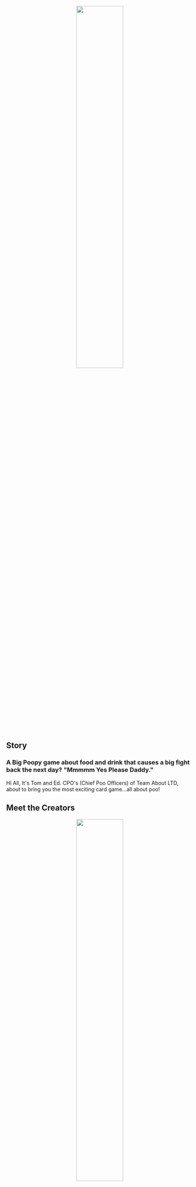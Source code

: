 <p align=center>
<img src="Logo/final.png" style="display:block;width:50%;">
</p>

## Story

### A Big Poopy game about food and drink that causes a big fight back the next day? "Mmmmm Yes Please Daddy."



Hi All, It's Tom and Ed. CPO's (Chief Poo Officers) of Team About LTD, about to bring you the most exciting card game...all about poo!

## Meet the Creators
<p align=center>
<img src="TeamAboutCollaborators.jpeg" style="display:block;width:50%;">
</p>

<b>Tomas Pilvelis</b>: Over the past 10 years, I don't think there has not been a day where we have not spoken about poo.

<b>Edward Cook</b>: Theres nothing more life affirming than brewing a nice poo all day, taking the weight off be sitting on the toilet, and then squeezing out a hoggie.

During our friendship we have mainly spoken about our poos, this lead to the idea of turning our love for poo into a card game. After much descussion we decided to go for it, what have we got to lose?! We have tested prototypes of Big Pootential and we think now is the time to start putting it out to the world.

We enjoy playing Big Pootential and we hope you will too!


## Rewards

![](marketing/draft-1/Post-2.2(kickstarter)_Folder/Post-2.2(kickstarter).png)
![](marketing/draft-1/Post-4.1(kickstarter)_Folder/Post-4.1(kickstarter).png)

| Pledge Minimum | Title | Description | Deck of Cards Reward | A1 Poo Poster |
| --- | --- | --- | --- | --- |
| £10 | Pledge Without Reward | Support the project, show some love to see the project comes to light | 🟥 | 🟥 |
| £25 | Pledge & Pre Order | Pledge your support to make this project work and pre order Big Pootential Card Game to arrive before Christmas! | 🟩 | 🟥 |
| £50 | Pledge & Pre Order & A1 Poo Poster | Hot off the poo press | 🟩 | 🟩 |

## Rules

### Game Rules

![](marketing/draft-1/Post-2.1(kickstarter)_Folder/Post-2.1(kickstarter).png)

1-4 players

Shuffle deck, Player who pooed most recently goes first.

Place the desk in the middle of the players. Clockwise game play.

Each player picks up a card and adds it to their pile.

If you pick up a ‘Release’ Card you are out of the game. Count up your Pootential Points.

Keep going until everyone has released. Player with most Pootential points wins.

Action cards have stated action on card.

Discarded cards should be added to a ‘toilet’ pile.

If a draw in points happens draw a card and add that to your total. If you draw an action card discard it and draw another card until you draw a food card.

![Consume as much food](marketing/draft-1/Post-17_Folder/Post-17.png)
![Dont Poo Too Soon](marketing/draft-1/Post-23_Folder/Post-23.png)
![Force your opp to have a bad time](marketing/draft-1/Post-10_Folder/Post-10.png)
![Release](marketing/draft-1/Post-9_Folder/Post-9.png)
![Can You Brew Biggest Poo?](marketing/draft-1/Post-22_Folder/Post-22.png)

### Drinking Game Rules

#### Drink on drinks

Everytime you get a drink card, you drink

#### Higher or Lower

Place the cards upside down, fip a card upwards. Then guess the next card to be higher or lower, then flip. If a correct guess Well Done, if wrong DRINK!

## Risks and challenges

We don't foresee risks as of now as the project has been self-funded till now, as a project that we are really keen on creating for everyone to enjoy, and a brainchild that we want to see come alive!

Simply put, we will do everything in our power to release this big poo-tential.

![](marketing/draft-1/Post-13_Folder/Post-13.png)
